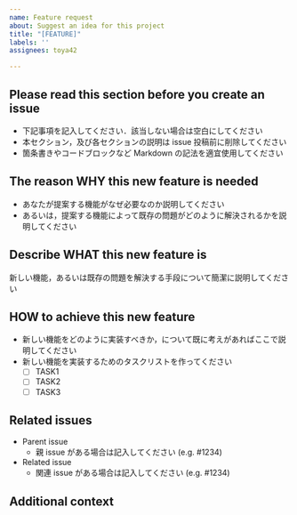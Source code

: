 ```yaml
---
name: Feature request
about: Suggest an idea for this project
title: "[FEATURE]"
labels: ''
assignees: toya42

---
```


## Please read this section before you create an issue

- 下記事項を記入してください．該当しない場合は空白にしてください
- 本セクション，及び各セクションの説明は issue 投稿前に削除してください
- 箇条書きやコードブロックなど Markdown の記法を適宜使用してください

## The reason WHY this new feature is needed

- あなたが提案する機能がなぜ必要なのか説明してください
- あるいは，提案する機能によって既存の問題がどのように解決されるかを説明してください

## Describe WHAT this new feature is

新しい機能，あるいは既存の問題を解決する手段について簡潔に説明してください

## HOW to achieve this new feature

- 新しい機能をどのように実装すべきか，について既に考えがあればここで説明してください
- 新しい機能を実装するためのタスクリストを作ってください
  - [ ] TASK1
  - [ ] TASK2
  - [ ] TASK3

## Related issues
- Parent issue
    - 親 issue がある場合は記入してください (e.g.  \#1234)
- Related issue
    - 関連 issue がある場合は記入してください (e.g.  \#1234)

## Additional context
